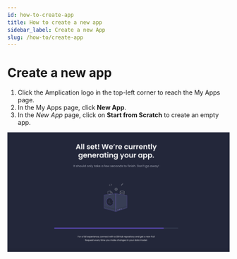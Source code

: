 ```yaml
---
id: how-to-create-app
title: How to create a new app
sidebar_label: Create a new App
slug: /how-to/create-app
---
```


# Create a new app


1. Click the Amplication logo in the top-left corner to reach the My Apps page.
2. In the My Apps page, click **New App**.
3. In the _New App_ page, click on **Start from Scratch** to create an empty app.

![](../getting-started/assets/pic0.png)
